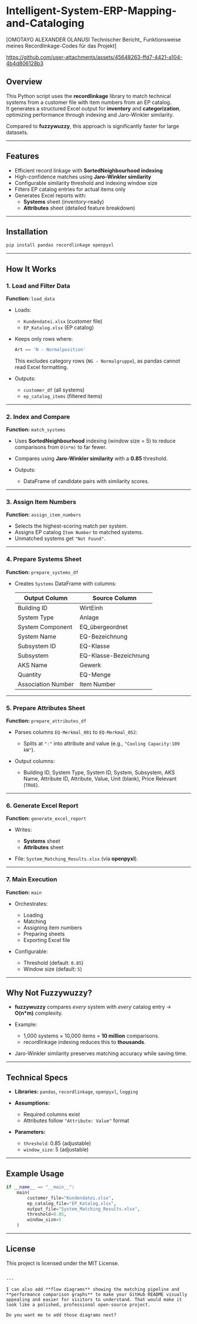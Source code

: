 



# Intelligent-System-ERP-Mapping-and-Cataloging
[OMOTAYO ALEXANDER OLANUSI Technischer Bericht_ Funktionsweise meines Recordlinkage-Codes für das Projekt]

https://github.com/user-attachments/assets/45648263-ffd7-4421-a104-4b4d806128b3

## Overview
This Python script uses the **recordlinkage** library to match technical systems from a customer file with item numbers from an EP catalog.  
It generates a structured Excel output for **inventory** and **categorization**, optimizing performance through indexing and Jaro-Winkler similarity.

Compared to **fuzzywuzzy**, this approach is significantly faster for large datasets.

---

## Features
- Efficient record linkage with **SortedNeighbourhood indexing**
- High-confidence matches using **Jaro-Winkler similarity**
- Configurable similarity threshold and indexing window size
- Filters EP catalog entries for actual items only
- Generates Excel reports with:
  - **Systems** sheet (inventory-ready)
  - **Attributes** sheet (detailed feature breakdown)

---

## Installation
```bash
pip install pandas recordlinkage openpyxl
````

---

## How It Works

### 1. Load and Filter Data

**Function:** `load_data`

* Loads:

  * `Kundendatei.xlsx` (customer file)
  * `EP_Katalog.xlsx` (EP catalog)
* Keeps only rows where:

  ```python
  Art == 'N - Normalposition'
  ```

  This excludes category rows (`NG - Normalgruppe`), as pandas cannot read Excel formatting.
* Outputs:

  * `customer_df` (all systems)
  * `ep_catalog_items` (filtered items)

---

### 2. Index and Compare

**Function:** `match_systems`

* Uses **SortedNeighbourhood** indexing (window size = 5) to reduce comparisons from `O(n*m)` to far fewer.
* Compares using **Jaro-Winkler similarity** with a **0.85** threshold.
* Outputs:

  * DataFrame of candidate pairs with similarity scores.

---

### 3. Assign Item Numbers

**Function:** `assign_item_numbers`

* Selects the highest-scoring match per system.
* Assigns EP catalog `Item Number` to matched systems.
* Unmatched systems get `"Not Found"`.

---

### 4. Prepare Systems Sheet

**Function:** `prepare_systems_df`

* Creates `Systems` DataFrame with columns:

  | Output Column      | Source Column         |
  | ------------------ | --------------------- |
  | Building ID        | WirtEinh              |
  | System Type        | Anlage                |
  | System Component   | EQ\_übergeordnet      |
  | System Name        | EQ-Bezeichnung        |
  | Subsystem ID       | EQ-Klasse             |
  | Subsystem          | EQ-Klasse-Bezeichnung |
  | AKS Name           | Gewerk                |
  | Quantity           | EQ-Menge              |
  | Association Number | Item Number           |

---

### 5. Prepare Attributes Sheet

**Function:** `prepare_attributes_df`

* Parses columns `EQ-Merkmal_001` to `EQ-Merkmal_052`:

  * Splits at `":"` into attribute and value (e.g., `"Cooling Capacity:109 kW"`).
* Output columns:

  * Building ID, System Type, System ID, System, Subsystem, AKS Name, Attribute ID, Attribute, Value, Unit (blank), Price Relevant (`TRUE`).

---

### 6. Generate Excel Report

**Function:** `generate_excel_report`

* Writes:

  * **Systems** sheet
  * **Attributes** sheet
* File: `System_Matching_Results.xlsx` (via **openpyxl**).

---

### 7. Main Execution

**Function:** `main`

* Orchestrates:

  * Loading
  * Matching
  * Assigning item numbers
  * Preparing sheets
  * Exporting Excel file
* Configurable:

  * Threshold (default: `0.85`)
  * Window size (default: `5`)

---

## Why Not Fuzzywuzzy?

* **fuzzywuzzy** compares *every* system with *every* catalog entry → **O(n\*m)** complexity.
* Example:

  * 1,000 systems × 10,000 items = **10 million** comparisons.
  * recordlinkage indexing reduces this to **thousands**.
* Jaro-Winkler similarity preserves matching accuracy while saving time.

---

## Technical Specs

* **Libraries:** `pandas`, `recordlinkage`, `openpyxl`, `logging`
* **Assumptions:**

  * Required columns exist
  * Attributes follow `"Attribute: Value"` format
* **Parameters:**

  * `threshold`: 0.85 (adjustable)
  * `window_size`: 5 (adjustable)

---

## Example Usage

```python
if __name__ == "__main__":
    main(
        customer_file="Kundendatei.xlsx",
        ep_catalog_file="EP_Katalog.xlsx",
        output_file="System_Matching_Results.xlsx",
        threshold=0.85,
        window_size=5
    )
```

---

## License

This project is licensed under the MIT License.

```

---

I can also add **flow diagrams** showing the matching pipeline and **performance comparison graphs** to make your GitHub README visually appealing and easier for visitors to understand. That would make it look like a polished, professional open-source project.  

Do you want me to add those diagrams next?
```
